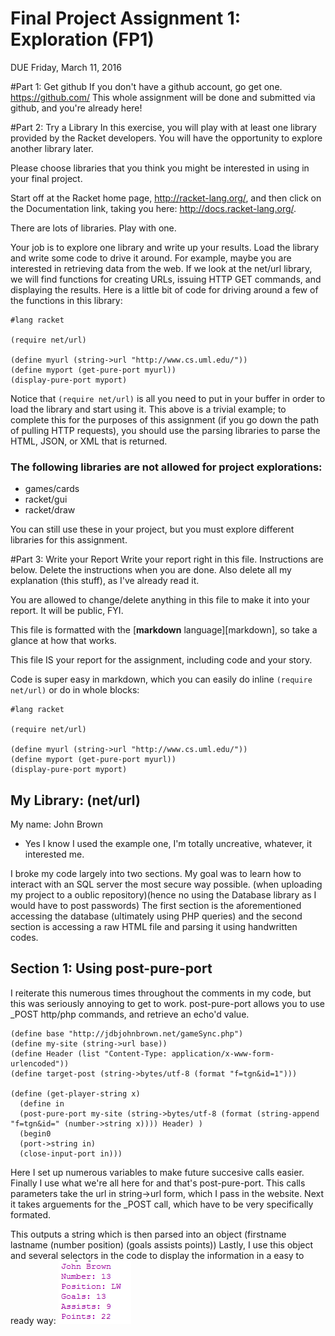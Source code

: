 # Final Project Assignment 1: Exploration (FP1)
DUE Friday, March 11, 2016

#Part 1: Get github
If you don't have a github account, go get one. https://github.com/
This whole assignment will be done and submitted via github, and you're already here!
 
#Part 2: Try a Library
In this exercise, you will play with at least one library provided by the Racket developers. You will have the opportunity to explore another library later.

Please choose libraries that you think you might be interested in using in your final project.

Start off at the Racket home page, http://racket-lang.org/, and then click on the Documentation link, taking you here: http://docs.racket-lang.org/.
 
There are lots of libraries. Play with one.
 
Your job is to explore one library and write up your results. Load the library and write some code to drive it around.
For example, maybe you are interested in retrieving data from the web. If we look at the net/url library, we will find functions for creating URLs, issuing HTTP GET commands, and displaying the results. Here is a little bit of code for driving around a few of the functions in this library:
```racket
#lang racket

(require net/url)

(define myurl (string->url "http://www.cs.uml.edu/"))
(define myport (get-pure-port myurl))
(display-pure-port myport)
```
Notice that `(require net/url)` is all you need to put in your buffer in order to load the library and start using it.
This above is a trivial example; to complete this for the purposes of this assignment (if you go down the path of pulling HTTP requests), you should use the parsing libraries to parse the HTML, JSON, or XML that is returned.

### The following libraries are not allowed for project explorations:
* games/cards
* racket/gui
* racket/draw 

You can still use these in your project, but you must explore different libraries for this assignment.

#Part 3: Write your Report
Write your report right in this file. Instructions are below. Delete the instructions when you are done. Also delete all my explanation (this stuff), as I've already read it.

You are allowed to change/delete anything in this file to make it into your report. It will be public, FYI.

This file is formatted with the [**markdown** language][markdown], so take a glance at how that works.

This file IS your report for the assignment, including code and your story.

Code is super easy in markdown, which you can easily do inline `(require net/url)` or do in whole blocks:
```
#lang racket

(require net/url)

(define myurl (string->url "http://www.cs.uml.edu/"))
(define myport (get-pure-port myurl))
(display-pure-port myport)
```

## My Library: (net/url) 
My name: John Brown
* Yes I know I used the example one, I'm totally uncreative, whatever, it interested me.

I broke my code largely into two sections. My goal was to learn how to interact with an SQL server the most secure way possible. (when uploading my project to a oublic repository)(hence no using the Database library as I would have to post passwords)
The first section is the aforementioned accessing the database (ultimately using PHP queries) and the second section is accessing a raw HTML file and parsing it using handwritten codes.

## Section 1: Using post-pure-port
I reiterate this numerous times throughout the comments in my code, but this was seriously annoying to get to work.
post-pure-port allows you to use _POST http/php commands, and retrieve an echo'd value.

```
(define base "http://jdbjohnbrown.net/gameSync.php")
(define my-site (string->url base))
(define Header (list "Content-Type: application/x-www-form-urlencoded"))
(define target-post (string->bytes/utf-8 (format "f=tgn&id=1")))

(define (get-player-string x)
  (define in
  (post-pure-port my-site (string->bytes/utf-8 (format (string-append "f=tgn&id=" (number->string x)))) Header) )
  (begin0
  (port->string in)
  (close-input-port in)))
```
  
Here I set up numerous variables to make future succesive calls easier.
Finally I use what we're all here for and that's post-pure-port. 
This calls parameters take the url in string->url form, which I pass in the website.
Next it takes arguements for the _POST call, which have to be very specifically formated.


This outputs a string which is then parsed into an object (firstname lastname (number position) (goals assists points))
Lastly, I use this object and several selectors in the code to display the information in a easy to ready way:
![alt tag](https://github.com/JDBJohnBrown/FP1/blob/master/sample-output1.png)
  
